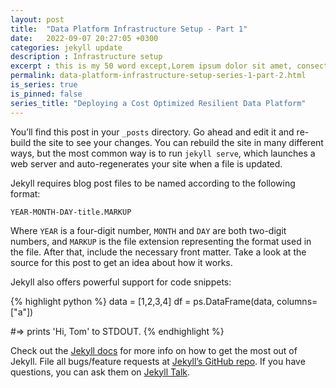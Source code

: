 ```yaml
---
layout: post
title:  "Data Platform Infrastructure Setup - Part 1"
date:   2022-09-07 20:27:05 +0300
categories: jekyll update
description : Infrastructure setup
excerpt : this is my 50 word except,Lorem ipsum dolor sit amet, consectetur adipisicing elit. Ab asperiores aut autem cum deleniti dicta distinctio enim excepturi exercitationem expedita fugit incidunt ipsum, iusto, labore minima mollitia natus officiis pariatur perferendis, porro quae qui quia quo ratione repellat similique ut. Corporis distinctio doloremque fugit laboriosam obcaecati odio, praesentium repudiandae sit?
permalink: data-platform-infrastructure-setup-series-1-part-2.html
is_series: true
is_pinned: false
series_title: "Deploying a Cost Optimized Resilient Data Platform"
---
```

You’ll find this post in your `_posts` directory. Go ahead and edit it and re-build the site to see your changes. You can rebuild the site in many different ways, but the most common way is to run `jekyll serve`, which launches a web server and auto-regenerates your site when a file is updated.

Jekyll requires blog post files to be named according to the following format:

`YEAR-MONTH-DAY-title.MARKUP`

Where `YEAR` is a four-digit number, `MONTH` and `DAY` are both two-digit numbers, and `MARKUP` is the file extension representing the format used in the file. After that, include the necessary front matter. Take a look at the source for this post to get an idea about how it works.

Jekyll also offers powerful support for code snippets:

{% highlight python %}
data = [1,2,3,4]
df = ps.DataFrame(data, columns=["a"])

#=> prints 'Hi, Tom' to STDOUT.
{% endhighlight %}

Check out the [Jekyll docs][jekyll-docs] for more info on how to get the most out of Jekyll. File all bugs/feature requests at [Jekyll’s GitHub repo][jekyll-gh]. If you have questions, you can ask them on [Jekyll Talk][jekyll-talk].

[jekyll-docs]: https://jekyllrb.com/docs/home
[jekyll-gh]:   https://github.com/jekyll/jekyll
[jekyll-talk]: https://talk.jekyllrb.com/
